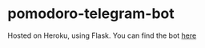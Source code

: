 # pomodoro-telegram-bot
Hosted on Heroku, using Flask.
You can find the bot [here](https://telegram.me/studytimer_bot)
